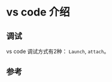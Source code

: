 # vs code 介绍

## 调试

vs code 调试方式有2种： `Launch`, `attach`。

## 参考

[1]:https://code.visualstudio.com/docs/nodejs/nodejs-debugging "vscode nodejs debug"
[2]:https://zhidao.baidu.com/question/651086183096408565.html?qbl=relate_question_6&word=attach%20process%20debug "Visual Studio Debug下的Attach Process是什么原理"
[3]:https://nodejs.org/en/docs/guides/debugging-getting-started/#command-line-options
[4]:https://www.jianshu.com/p/3ed910d3866c "如何在Chrome DevTools 中对Node程序进行调试"